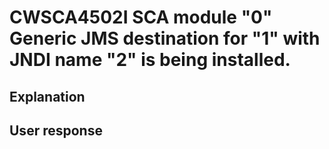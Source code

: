 # CWSCA4502I SCA module "0" Generic JMS destination for "1" with JNDI name "2" is being installed.

## Explanation

## User response